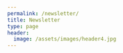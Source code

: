 ```yaml
---
permalink: /newsletter/
title: Newsletter
type: page
header:
  image: /assets/images/header4.jpg
---
```


<iframe data-w-type="embedded" frameborder="0" scrolling="no" marginheight="0" marginwidth="0" src="https://sirix.mjt.lu/wgt/sirix/xnx2/form?c=20b8d75c" width="100%" style="height: 0;"></iframe>

<script type="text/javascript" src="https://app.mailjet.com/pas-nc-embedded-v1.js"></script>